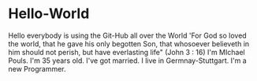 # Hello-World
Hello everybody is using the Git-Hub all over the World
'For God so loved the world, that he gave his only begotten Son, that whosoever believeth in him should not perish, but have everlasting life" (John 3 : 16)
I'm MIchael Pouls.
I'm 35 years old.
I've got married.
I live in Germnay-Stuttgart.
I'm a new Programmer.
